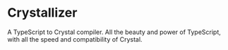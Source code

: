 # Crystallizer
A TypeScript to Crystal compiler. All the beauty and power of TypeScript, with all the speed and compatibility of Crystal.